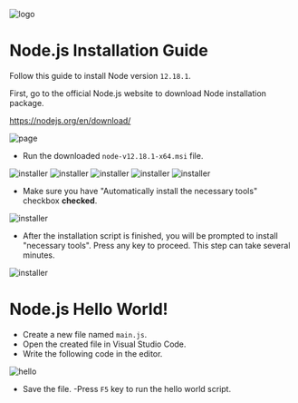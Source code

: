 ![logo](img/logo.svg)
# Node.js Installation Guide
Follow this guide to install
Node version `12.18.1`.

First, go to the official Node.js website
to download Node installation package.

<https://nodejs.org/en/download/>

![page](img/official_website.png)

- Run the downloaded `node-v12.18.1-x64.msi` file.

![installer](img/setup-1.png)
![installer](img/setup-2.png)
![installer](img/setup-3.png)
![installer](img/setup-4.png)
![installer](img/setup-5.png)

- Make sure you have "Automatically install the necessary tools"
checkbox **checked**.

![installer](img/setup-6.png)

- After the installation script is finished,
you will be prompted to install "necessary tools".
Press any key to proceed. This step can take
several minutes.

![installer](img/setup-7.png)

# Node.js Hello World!

- Create a new file named `main.js`.
- Open the created file in Visual Studio Code.
- Write the following code in the editor.

![hello](img/hello-world.png)

- Save the file.
-Press `F5` key to run the hello world script.
